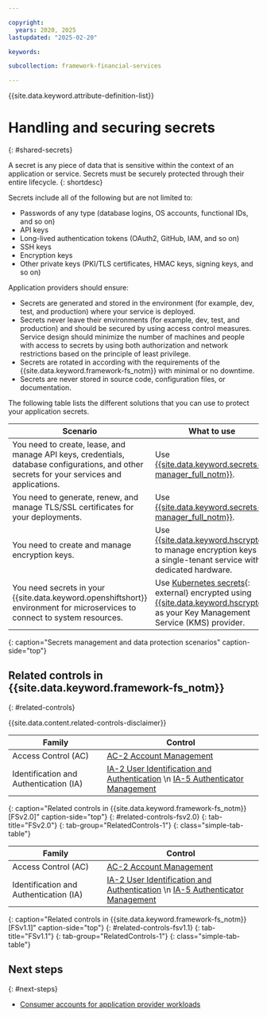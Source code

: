 ```yaml
---

copyright:
  years: 2020, 2025
lastupdated: "2025-02-20"

keywords:

subcollection: framework-financial-services

---
```


{{site.data.keyword.attribute-definition-list}}

# Handling and securing secrets
{: #shared-secrets}

A secret is any piece of data that is sensitive within the context of an application or service. Secrets must be securely protected through their entire lifecycle.
{: shortdesc}

Secrets include all of the following but are not limited to:

* Passwords of any type (database logins, OS accounts, functional IDs, and so on)
* API keys
* Long-lived authentication tokens (OAuth2, GitHub, IAM, and so on)
* SSH keys
* Encryption keys
* Other private keys (PKI/TLS certificates, HMAC keys, signing keys, and so on)

Application providers should ensure:

* Secrets are generated and stored in the environment (for example, dev, test, and production) where your service is deployed.
* Secrets never leave their environments (for example, dev, test, and production) and should be secured by using access control measures. Service design should minimize the number of machines and people with access to secrets by using both authorization and network restrictions based on the principle of least privilege.
* Secrets are rotated in according with the requirements of the {{site.data.keyword.framework-fs_notm}} with minimal or no downtime.
* Secrets are never stored in source code, configuration files, or documentation.

The following table lists the different solutions that you can use to protect your application secrets.



| Scenario | What to use |
| --- | --- |
| You need to create, lease, and manage API keys, credentials, database configurations, and other secrets for your services and applications. | Use [{{site.data.keyword.secrets-manager_full_notm}}](/docs/secrets-manager?topic=secrets-manager-getting-started).  |
| You need to generate, renew, and manage TLS/SSL certificates for your deployments. | Use [{{site.data.keyword.secrets-manager_full_notm}}](/docs/secrets-manager?topic=secrets-manager-getting-started). |
| You need to create and manage encryption keys. | Use [{{site.data.keyword.hscrypto}}](/docs/hs-crypto?topic=hs-crypto-overview) to manage encryption keys in a single-tenant service with dedicated hardware. |
| You need secrets in your {{site.data.keyword.openshiftshort}} environment for microservices to connect to system resources. | Use [Kubernetes secrets](https://kubernetes.io/docs/concepts/configuration/secret/){: external} encrypted using [{{site.data.keyword.hscrypto}}](/docs/openshift?topic=openshift-encryption#keyprotect) as your Key Management Service (KMS) provider. |
{: caption="Secrets management and data protection scenarios" caption-side="top"}

[^tabletext-1]: {{site.data.content.fs-validated-disclaimer}}

[^tabletext-2]: {{site.data.content.fs-validated-disclaimer}}



## Related controls in {{site.data.keyword.framework-fs_notm}}
{: #related-controls}

{{site.data.content.related-controls-disclaimer}}

| Family              | Control                                           |
|---------------------|---------------------------------------------------|
| Access Control (AC) | [AC-2 Account Management](/docs/framework-financial-services-controls?topic=framework-financial-services-controls-ac-2)  |
| Identification and Authentication (IA)  | [IA-2 User Identification and Authentication](/docs/framework-financial-services-controls?topic=framework-financial-services-controls-ia-2) \n [IA-5 Authenticator Management](/docs/framework-financial-services-controls?topic=framework-financial-services-controls-ia-5)  |
{: caption="Related controls in {{site.data.keyword.framework-fs_notm}} [FSv2.0]" caption-side="top"}
{: #related-controls-fsv2.0}
{: tab-title="FSv2.0"}
{: tab-group="RelatedControls-1"}
{: class="simple-tab-table"}


| Family              | Control                                           |
|---------------------|---------------------------------------------------|
| Access Control (AC) | [AC-2 Account Management](/docs/framework-financial-services-controls-fsv1-1?topic=framework-financial-services-controls-fsv1-1-ac-2)  |
| Identification and Authentication (IA)  | [IA-2 User Identification and Authentication](/docs/framework-financial-services-controls-fsv1-1?topic=framework-financial-services-controls-fsv1-1-ia-2) \n [IA-5 Authenticator Management](/docs/framework-financial-services-controls-fsv1-1?topic=framework-financial-services-controls-fsv1-1-ia-5)  |
{: caption="Related controls in {{site.data.keyword.framework-fs_notm}} [FSv1.1]" caption-side="top"}
{: #related-controls-fsv1.1}
{: tab-title="FSv1.1"}
{: tab-group="RelatedControls-1"}
{: class="simple-tab-table"}


## Next steps
{: #next-steps}

* [Consumer accounts for application provider workloads](/docs/framework-financial-services?topic=framework-financial-services-shared-account-consumer)
